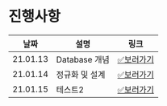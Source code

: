 # 진행사항

|날짜|설명|링크|
|------|---|---|
|21.01.13|Database 개념|[✅보러가기](/02.database/hsh/21.01.13.md)|
|21.01.14|정규화 및 설계|[✅보러가기](/02.database/hsh/21.01.14.md)|
|21.01.15|테스트2|[✅보러가기]()

